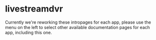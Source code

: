 # livestreamdvr

Currently we're reworking these intropages for each app, please use the menu on the left to select other available documentation pages for each app, including this one.

